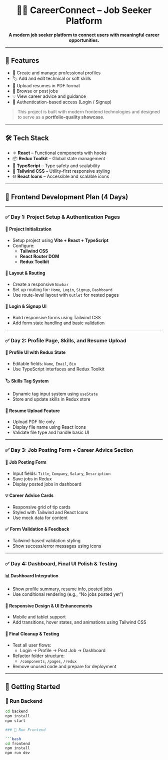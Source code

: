 <h1 align="center">🧑‍💻 CareerConnect – Job Seeker Platform</h1>

<p align="center">
  <strong>A modern job seeker platform to connect users with meaningful career opportunities.</strong>
</p>

---

## 🌟 Features

- 👤 Create and manage professional profiles  
- 🏷️ Add and edit technical or soft skills  
- 📄 Upload resumes in PDF format  
- 💼 Browse or post jobs  
- 💡 View career advice and guidance  
- 🔐 Authentication-based access (Login / Signup)  

> This project is built with modern frontend technologies and designed to serve as a **portfolio-quality showcase**.

---

## 🛠 Tech Stack

- ⚛️ **React** – Functional components with hooks  
- 📦 **Redux Toolkit** – Global state management  
- 🧠 **TypeScript** – Type safety and scalability  
- 🎨 **Tailwind CSS** – Utility-first responsive styling  
- 🌐 **React Icons** – Accessible and scalable icons  

---

## 📅 Frontend Development Plan (4 Days)

---

### ✅ Day 1: Project Setup & Authentication Pages

#### 🔧 Project Initialization
- Setup project using **Vite + React + TypeScript**
- Configure:
  - **Tailwind CSS**
  - **React Router DOM**
  - **Redux Toolkit**

#### 🧭 Layout & Routing
- Create a responsive `Navbar`
- Set up routing for: `Home`, `Login`, `Signup`, `Dashboard`
- Use route-level layout with `Outlet` for nested pages

#### 🔐 Login & Signup UI
- Build responsive forms using Tailwind CSS
- Add form state handling and basic validation

---

### ✅ Day 2: Profile Page, Skills, and Resume Upload

#### 🧑 Profile UI with Redux State
- Editable fields: `Name`, `Email`, `Bio`
- Use TypeScript interfaces and Redux Toolkit

#### 🏷️ Skills Tag System
- Dynamic tag input system using `useState`
- Store and update skills in Redux store

#### 📄 Resume Upload Feature
- Upload PDF file only
- Display file name using React Icons
- Validate file type and handle basic UI

---

### ✅ Day 3: Job Posting Form + Career Advice Section

#### 📝 Job Posting Form
- Input fields: `Title`, `Company`, `Salary`, `Description`
- Save jobs in Redux
- Display posted jobs in dashboard

#### 💡 Career Advice Cards
- Responsive grid of tip cards
- Styled with Tailwind and React Icons
- Use mock data for content

#### ✅ Form Validation & Feedback
- Tailwind-based validation styling
- Show success/error messages using icons

---

### ✅ Day 4: Dashboard, Final UI Polish & Testing

#### 📊 Dashboard Integration
- Show profile summary, resume info, posted jobs
- Use conditional rendering (e.g., “No jobs posted yet”)

#### 📱 Responsive Design & UI Enhancements
- Mobile and tablet support
- Add transitions, hover states, and animations using Tailwind CSS

#### 🧹 Final Cleanup & Testing
- Test all user flows:
  - Login → Profile → Post Job → Dashboard
- Refactor folder structure:
  - `/components`, `/pages`, `/redux`
- Remove unused code and prepare for deployment

---

## 🚀 Getting Started

### 🔧 Run Backend

```bash
cd backend
npm install
npm start

### 🔧 Run Frontend

```bash
cd frontend
npm install
npm run dev
